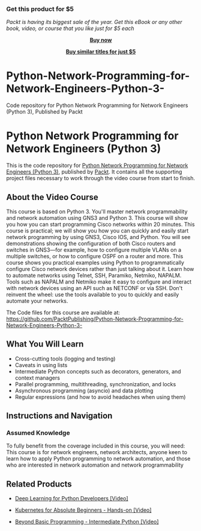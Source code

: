 
### Get this product for $5

<i>Packt is having its biggest sale of the year. Get this eBook or any other book, video, or course that you like just for $5 each</i>


<b><p align='center'>[Buy now](https://packt.link/9781838551957)</p></b>


<b><p align='center'>[Buy similar titles for just $5](https://subscription.packtpub.com/search)</p></b>


# Python-Network-Programming-for-Network-Engineers-Python-3-
Code repository for Python Network Programming for Network Engineers (Python 3), Published by Packt
# Python Network Programming for Network Engineers (Python 3)
This is the code repository for [Python Network Programming for Network Engineers (Python 3)](https://www.packtpub.com/big-data-and-business-intelligence/beyond-basic-programming-intermediate-python-video?utm_source=github&utm_medium=repository&utm_campaign=9781838559458), published by [Packt](https://www.packtpub.com/?utm_source=github). It contains all the supporting project files necessary to work through the video course from start to finish.
## About the Video Course
This course is based on Python 3. You'll master network programmability and network automation using GNS3 and Python 3. This course will show you how you can start programming Cisco networks within 20 minutes. This course is practical; we will show you how you can quickly and easily start network programming by using GNS3, Cisco IOS, and Python. You will see demonstrations showing the configuration of both Cisco routers and switches in GNS3—for example, how to configure multiple VLANs on a multiple switches, or how to configure OSPF on a router and more. This course shows you practical examples using Python to programmatically configure Cisco network devices rather than just talking about it. Learn how to automate networks using Telnet, SSH, Paramiko, Netmiko, NAPALM. Tools such as NAPALM and Netmiko make it easy to configure and interact with network devices using an API such as NETCONF or via SSH. Don't reinvent the wheel: use the tools available to you to quickly and easily automate your networks.

The Code files for this course are available at: https://github.com/PacktPublishing/Python-Network-Programming-for-Network-Engineers-Python-3-

<H2>What You Will Learn</H2>
<DIV class=book-info-will-learn-text>
<UL>
<LI>Cross-cutting tools (logging and testing) 
<LI>Caveats in using lists&nbsp; 
<LI>Intermediate Python concepts such as decorators, generators, and context managers 
<LI>Parallel programming, multithreading, synchronization, and locks&nbsp; 
<LI>Asynchronous programming (asyncio) and data plotting&nbsp; 
<LI>Regular expressions (and how to avoid headaches when using them) </LI></UL></DIV>

## Instructions and Navigation
### Assumed Knowledge
To fully benefit from the coverage included in this course, you will need:<br/>
This course is for network engineers, network architects, anyone keen to learn how to apply Python programming to network automation, and those who are interested in network automation and network programmability

   

## Related Products
* [Deep Learning for Python Developers [Video]](https://www.packtpub.com/big-data-and-business-intelligence/beyond-basic-programming-intermediate-python-video?utm_source=github&utm_medium=repository&utm_campaign=9781838559458)

* [Kubernetes for Absolute Beginners - Hands-on [Video]](https://www.packtpub.com/big-data-and-business-intelligence/beyond-basic-programming-intermediate-python-video?utm_source=github&utm_medium=repository&utm_campaign=9781838559458)

* [Beyond Basic Programming - Intermediate Python [Video]](https://www.packtpub.com/big-data-and-business-intelligence/beyond-basic-programming-intermediate-python-video?utm_source=github&utm_medium=repository&utm_campaign=9781838559458)

